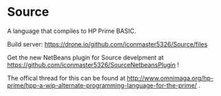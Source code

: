 Source
======

A language that compiles to HP Prime BASIC.

Build server: https://drone.io/github.com/iconmaster5326/Source/files

Get the new NetBeans plugin for Source develpment at https://github.com/iconmaster5326/SourceNetbeansPlugin !

The offical thread for this can be found at http://www.omnimaga.org/hp-prime/hpp-a-wip-alternate-programming-language-for-the-prime/ .
